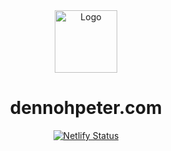 <div align="center">
  <img alt="Logo" src="https://raw.githubusercontent.com/dennohpeter/portfolio/master/static/favicon/android-chrome-512x512.png" width="100">
</div>

<h1 align="center">
  dennohpeter.com
 </h1>

<div align="center">
  <a href="https://app.netlify.com/sites/dennohpeter/deploys">
  <img src="https://api.netlify.com/api/v1/badges/da19351b-45ac-4a6f-89dd-40669f1bda93/deploy-status" alt="Netlify Status">
</a>
</div>
